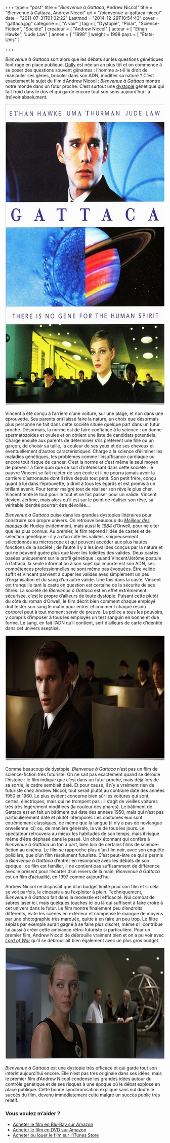 +++
type = "post"
titre = "<em>Bienvenue à Gattaca</em>, Andrew Niccol"
title = "Bienvenue à Gattaca, Andrew Niccol"
url = "/bienvenue-a-gattaca-niccol"
date = "2011-07-31T01:02:22"
Lastmod = "2014-12-29T10:54:43"
cover = "gattaca.jpg"
categorie = [ "À voir" ]
tag = [ "Dystopie", "Polar", "Science-Fiction", "Société" ]
createur = [ "Andrew Niccol" ]
acteur = [ "Ethan Hawke", "Jude Law" ]
annee = [ "1998" ]
weight = 1998
pays = [ "États-Unis" ]

+++

<p><em>Bienvenue à Gattaca</em> sort alors que les débats sur les questions génétiques font rage en place publique. <a href="http://fr.wikipedia.org/wiki/Dolly_(brebis)">Dolly</a> est née un an plus tôt et on commence à se poser des questions souvent gênantes : l&rsquo;homme a-t-il le droit de manipuler ses gènes, bricoler dans son ADN, modifier sa nature ? C&rsquo;est exactement le sujet du film d&rsquo;Andrew Nicool : <em>Bienvenue à Gattaca</em> montre notre monde dans un futur proche. C&rsquo;est surtout une <a href="http://fr.wikipedia.org/wiki/Dystopie">dystopie</a> génétique qui fait froid dans le dos et qui garde encore tout son sens aujourd&rsquo;hui : à (re)voir absolument.</p>
<a href="http://www.allocine.fr/film/fichefilm_gen_cfilm=17079.html"><img class="aligncenter" style="border-style: initial; border-color: initial; border-width: 0px;" src="bienvenue-a-gattaca.jpg" alt="Bienvenue a gattaca" width="690" height="950" border="0" /></a>
<p>Vincent a été conçu à l&rsquo;arrière d&rsquo;une voiture, sur une plage, et non dans une éprouvette. Ses parents ont laissé faire la nature, un choix que désormais plus personne ne fait dans cette société située quelque part dans un futur proche. Désormais, la norme est de faire confiance à la science : on donne spermatozoïdes et ovules et on obtient une liste de candidats potentiels. Charge ensuite aux parents de déterminer s&rsquo;ils préfèrent une fille ou un garçon, de choisir sa taille, la couleur de ses yeux et de ses cheveux et éventuellement d&rsquo;autres caractéristiques. Charge à la science d&rsquo;éliminer les maladies génétiques, les problèmes comme l&rsquo;insuffisance cardiaque ou encore tout risque de cancer. C&rsquo;est la norme et c&rsquo;est même le seul moyen de parvenir à faire quoi que ce soit d&rsquo;intéressant dans cette société : le pauvre Vincent se fait rejeter de son école et il ne pourra jamais avoir la carrière d&rsquo;astronaute dont il rêve depuis tout petit. Son petit frère, conçu quant à lui dans l&rsquo;éprouvette, a droit à tous les égards et est promis à un brillant avenir. Pour tenter malgré tout de réaliser son rêve le plus cher, Vincent tente le tout pour le tout et se fait passer pour un valide. Vincent devient Jérôme, mais alors qu&rsquo;il est sur le point de réaliser son rêve, sa véritable identité pourrait être dévoilée…</p>
<p><em>Bienvenue à Gattaca</em> puise dans les grandes dystopies littéraires pour construire son propre univers. On retrouve beaucoup du <em><a href="http://fr.wikipedia.org/wiki/Le_Meilleur_des_mondes">Meilleur des mondes</a></em> de Huxley évidemment, mais aussi le <em><a href="http://fr.wikipedia.org/wiki/1984_(roman)">1984</a></em> d&rsquo;Orwell, pour ne citer que les plus connus. Au premier, le film reprend l&rsquo;idée de castes et de sélection génétique : il y a d&rsquo;un côté les valides, soigneusement sélectionnés au microscope et qui peuvent accéder aux plus hautes fonctions de la société ; de l&rsquo;autre il y a les invalides conçus par la nature et qui ne peuvent guère plus que laver les toilettes des valides. Deux castes basées uniquement sur le profil génétique : quand Vincent/Jérôme postule à Gattaca, la seule information à son sujet qui importe est son ADN, ses compétences professionnelles ne sont même pas évoquées. Être valide suffit et Vincent parvient à duper les valides avec simplement un peu d&rsquo;organisation et du sang d&rsquo;un autre valide. Une fois dans la caste, Vincent est tranquille tant la caste en question est certaine de la sécurité de ses filtres. La société de <em>Bienvenue à Gattaca</em> est en effet extrêmement sécurisée, c&rsquo;est le propre d&rsquo;ailleurs de toute dystopie. Puisant cette plutôt du côté du roman d&rsquo;Orwell, le film décrit bien comment chaque employé doit tester son sang le matin pour entrer et comment chaque résidu corporel peut à tout moment servir de preuve. La police a tous les pouvoirs, y compris d&rsquo;imposer à tous les employés un test sanguin en bonne et due forme. Le sang, en fait l&rsquo;ADN qu&rsquo;il contient, sert d&rsquo;ailleurs de carte d&rsquo;identité dans cet univers aseptisé.</p>
<img class="aligncenter" style="border-style: initial; border-color: initial; border-width: 0px;" src="ethan-hawke-gattaca.jpg" alt="Ethan hawke gattaca" width="690" height="396" border="0" />
<p>Comme beaucoup de dystopie, <em>Bienvenue à Gattaca</em> n&rsquo;est pas un film de science-fiction très futuriste. On ne sait pas exactement quand se déroule l&rsquo;histoire : le film indique que c&rsquo;est dans un futur proche, mais déjà lors de sa sortie, le cadre semblait daté. Et pour cause, il n&rsquo;y a vraiment rien de futuriste chez Andrew Niccol, tout serait plutôt au contraire daté des années 1950 et 1960. Le plus évident concerne bien sûr les voitures qui sont, certes, électriques, mais qui ne trompent pas : il s&rsquo;agit de vieilles voitures très très légèrement modifiées (la couleur des phares). Le bâtiment de Gattaca est en fait un bâtiment qui date des années 1950, mais qui n&rsquo;est pas particulièrement daté et plutôt intemporel. Les costumes eux sont extrêmement classiques, de même que la langue (il n&rsquo;y a pas de novlangue orwelienne ici) ou, de manière générale, la vie de tous les jours. Le spectateur retrouvera au mieux les habitudes de son temps, mais il risque même d&rsquo;être déphasé dans le passé. Un choix étonnant qui confère à <em>Bienvenue à Gattaca</em> un ton à part, bien loin de certains films de science-fiction au cinéma. Le film se rapproche plus d&rsquo;un film noir, avec son enquête policière, que d&rsquo;un film résolument futuriste. C&rsquo;est peut-être ce qui a permis à <em>Bienvenue à Gattaca</em> d&rsquo;entrer en résonance avec les débats de son époque : ce film est familier, il ne contient pas suffisamment de différence avec le présent pour l&rsquo;écarter d&rsquo;un revers de la main. <em>Bienvenue à Gattaca</em> est un film d&rsquo;actualité, en 1997 comme aujourd&rsquo;hui.</p>
<p>Andrew Niccol ne disposait que d&rsquo;un budget limité pour son film et si cela se voit parfois, le cinéaste a su l&rsquo;exploiter à plein. Techniquement, <em>Bienvenue à Gattaca</em> fait dans la modestie et l&rsquo;efficacité. Nul combat de sabres laser ici, mais quelques touches ici ou là qui suffisent à faire croire à cet univers dans le futur. Le film montre finalement peu d&rsquo;endroits différents, évite les scènes en extérieur et compense le manque de moyens par une photographie très marquée, quitte à en faire un peu trop. Le filtre sépias par exemple aurait gagné à se faire plus discret, même s&rsquo;il contribue lui aussi à créer cette ambiance rétro-futuriste si particulière. Pour un premier film, Andrew Niccol de débrouille vraiment bien et on a pu voir avec <em><a href="http://voiretmanger.fr/lord-of-war-niccol/" title="Lord of War, Andrew Niccol">Lord of War</a></em> qu&rsquo;il se débrouillait bien également avec un plus gros budget.</p>
<img class="aligncenter" style="border-style: initial; border-color: initial; border-width: 0px;" src="gattaca-uma-thurman.jpg" alt="Gattaca uma thurman" width="690" height="354" border="0" />
<p><em>Bienvenue à Gattaca</em> est une dystopie très efficace et qui garde tout son intérêt aujourd&rsquo;hui encore. Elle n&rsquo;est pas très originale dans ses idées, mais le premier film d&rsquo;Andrew Niccol condense les grandes idées autour du contrôle génétique et de ses risques à une époque où le débat explose en place publique. Cette bonne synchronisation explique sans nul doute le succès du film, devenu immédiatement culte malgré un succès public très relatif.</p>
<div class="amazon">
<h3>Vous voulez m&rsquo;aider ?</h3>
<ul>
<li><a href="http://www.amazon.fr/gp/product/B0014SM9ZQ/ref=as_li_ss_tl?ie=UTF8&#038;tag=leblogdenic07-21&#038;linkCode=as2&#038;camp=1642&#038;creative=19458&#038;creativeASIN=B0014SM9ZQ">Acheter le film en Blu-Ray sur Amazon</a></li>
<li><a href="http://www.amazon.fr/gp/product/B0012DACEI/ref=as_li_ss_tl?ie=UTF8&#038;tag=leblogdenic07-21&#038;linkCode=as2&#038;camp=1642&#038;creative=19458&#038;creativeASIN=B0012DACEI">Acheter le film en DVD sur Amazon</a></li>
<li><a href="http://itunes.apple.com/fr/movie/bienvenue-a-gattaca/id369305898">Acheter ou louer le film sur l&rsquo;iTunes Store</a></li>
</ul>
</div>

